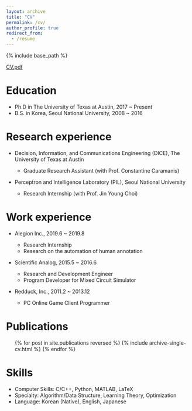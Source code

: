 ```yaml
---
layout: archive
title: "CV"
permalink: /cv/
author_profile: true
redirect_from:
  - /resume
---
```


{% include base_path %}

[CV.pdf](../files/CV_JeongyeolKwon.pdf)

Education
======
* Ph.D in The University of Texas at Austin, 2017 ~ Present
* B.S. in Korea, Seoul National University, 2008 ~ 2016


Research experience
======
* Decision, Information, and Communications Engineering (DICE), The University of Texas at Austin
	* Graduate Research Assistant (with Prof. Constantine Caramanis)  

* Perceptron and Intelligence Laboratory (PIL), Seoul National University
  * Research Internship (with Prof. Jin Young Choi) 


Work experience
======
* Alegion Inc., 2019.6 ~ 2019.8
	* Research Internship
	* Research on the automation of human annotation

* Scientific Analog, 2015.5 ~ 2016.6
	* Research and Development Engineer
	* Program Developer for Mixed Circuit Simulator  

* Redduck, Inc., 2011.2 ~ 2013.12
  * PC Online Game Client Programmer
  

Publications
======
  <ul>{% for post in site.publications reversed %}
    {% include archive-single-cv.html %}
  {% endfor %}</ul>


Skills
======
* Computer Skills: C/C++, Python, MATLAB, LaTeX
* Specialty: Algorithm/Data Structure, Learning Theory, Optimization
* Language: Korean (Native), English, Japanese
  
